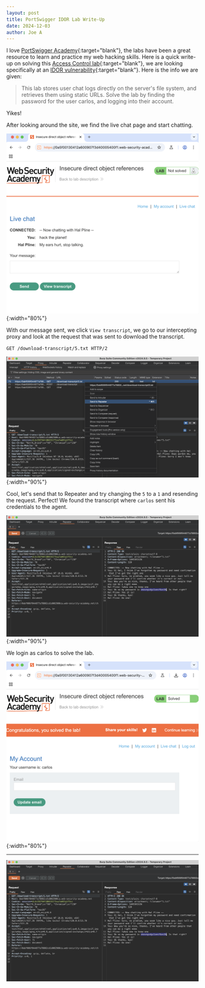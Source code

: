 ```yaml
---
layout: post
title: PortSwigger IDOR Lab Write-Up
date: 2024-12-03
author: Joe A
---
```


I love [PortSwigger Academy](https://portswigger.net/web-security){:target="blank"}, the labs have been a great resource to learn and practice my web hacking skills. Here is a quick write-up on solving this [Access Control lab](https://portswigger.net/web-security/access-control/lab-insecure-direct-object-references){:target="blank"}, we are looking specifically at an [IDOR vulnerability](https://portswigger.net/web-security/access-control/idor){:target="blank"}. Here is the info we are given:

>This lab stores user chat logs directly on the server's file system, and retrieves them using static URLs.
Solve the lab by finding the password for the user carlos, and logging into their account.

Yikes! 

After looking around the site, we find the live chat page and start chatting. 

![IDOR](/assets/idor-00.png){:width="80%"}

With our message sent, we click `View transcript`, we go to our intercepting proxy and look at the request that was sent to download the transcript.
```
GET /download-transcript/5.txt HTTP/2
```
![IDOR](/assets/idor-01.png){:width="90%"}

Cool, let's send that to Repeater and try changing the `5` to a `1` and resending the request. Perfect! We found the transcript where `carlos` sent his credentials to the agent.

![IDOR](/assets/idor-02.png){:width="90%"}

We login as carlos to solve the lab.

![IDOR](/assets/idor-03.png){:width="80%"}


---

![IDOR](/assets/idor-02.png)


